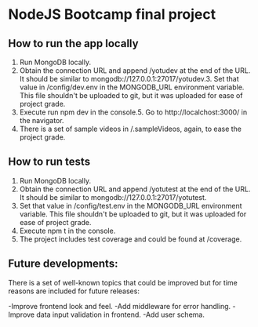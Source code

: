 # NodeJS Bootcamp final project

## How to run the app locally

1. Run MongoDB locally. 
2. Obtain the connection URL and append /yotudev at the end of the URL. It should be similar to mongodb://127.0.0.1:27017/yotudev.3. Set that value in /config/dev.env in the MONGODB_URL environment variable. This file shouldn't be uploaded to git, but it was uploaded for ease of project grade.
4. Execute run npm dev in the console.5. Go to http://localchost:3000/ in the navigator.
6. There is a set of sample videos in /.sampleVideos, again, to ease the project grade.

## How to run tests

1. Run MongoDB locally. 
2. Obtain the connection URL and append /yotutest at the end of the URL. It should be similar to mongodb://127.0.0.1:27017/yotutest.
3. Set that value in /config/test.env in the MONGODB_URL environment variable. This file shouldn't be uploaded to git, but it was uploaded for ease of project grade.
4. Execute npm t in the console.
5. The project includes test coverage and could be found at /coverage.

## Future developments:

There is a set of well-known topics that could be improved but for time reasons are included for future releases:

-Improve frontend look and feel.
-Add middleware for error handling.
-Improve data input validation in frontend.
-Add user schema.